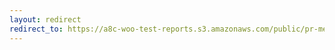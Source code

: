 ```yaml
---
layout: redirect
redirect_to: https://a8c-woo-test-reports.s3.amazonaws.com/public/pr-merge/45394/api/index.html
---
```

